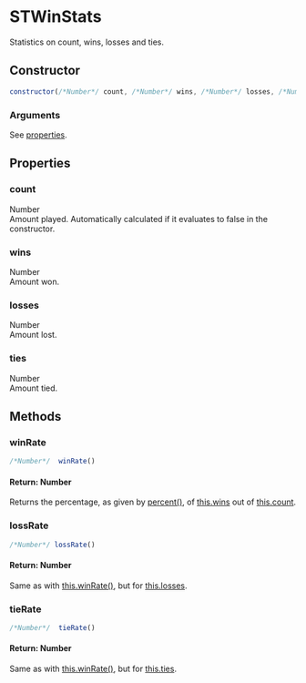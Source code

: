 # STWinStats
Statistics on count, wins, losses and ties.

## Constructor
```js
constructor(/*Number*/ count, /*Number*/ wins, /*Number*/ losses, /*Number*/ ties)
```
### Arguments
See [properties](#properties).

## Properties
### count
Number<br/>
Amount played. Automatically calculated if it evaluates to false in the constructor.
### wins
Number<br/>
Amount won.
### losses
Number<br/>
Amount lost.
### ties
Number<br/>
Amount tied.

## Methods
### winRate
```js
/*Number*/  winRate()
```
#### Return: Number
Returns the percentage, as given by [percent()](../utils/general.md#percent), of [this.wins](#wins) out of [this.count](#count).
### lossRate
```js
/*Number*/ lossRate()
```
#### Return: Number
Same as with [this.winRate()](#winrate), but for [this.losses](#losses).
### tieRate
```js
/*Number*/  tieRate()
```
#### Return: Number
Same as with [this.winRate()](#winrate), but for [this.ties](#ties).
